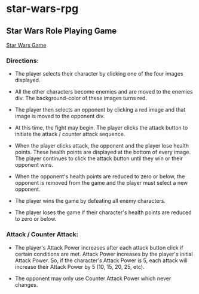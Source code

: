 # star-wars-rpg
## Star Wars Role Playing Game

[Star Wars Game](https://mdhcodes.github.io/star-wars-rpg/)

### Directions:

* The player selects their character by clicking one of the four images displayed.

* All the other characters become enemies and are moved to the enemies div. The background-color of these images turns red.

* The player then selects an opponent by clicking a red image and that image is moved to the opponent div.

* At this time, the fight may begin. The player clicks the attack button to initiate the attack / counter attack sequence.

* When the player clicks attack, the opponent and the player lose health points.
These health points are displayed at the bottom of every image. The player continues to click the attack button until they win or their opponent wins.

* When the opponent's health points are reduced to zero or below, the opponent is removed from the game and the player must select a new opponent.

* The player wins the game by defeating all enemy characters.

* The player loses the game if their character's health points are reduced to zero or below.

### Attack / Counter Attack:

* The player's Attack Power increases after each attack button click if certain conditions are met. Attack Power increases by the player's initial Attack Power. So, if the character's Attack Power is 5, each attack will increase their Attack Power by 5 (10, 15, 20, 25, etc).

* The opponent may only use Counter Attack Power which never changes.



